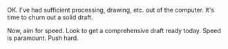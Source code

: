 OK. I've had sufficient processing, drawing, etc. out of the computer. It's time to churn out a solid draft.

Now, aim for speed. Look to get a comprehensive draft ready today. Speed is paramount. Push hard.
